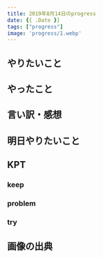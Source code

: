 ```yaml
---
title: 2019年8月14日のprogress
date: {{ .Date }}
tags: ["progress"]
image: 'progress/1.webp'
---
```


<!-- 序文があってもいいかも -->

## やりたいこと
<!-- 実現可能性を考慮して -->

## やったこと
<!-- twitterとか埋め込みながら -->

## 言い訳・感想
<!-- 理由をつけることで解決の緒を見つける -->

## 明日やりたいこと
<!-- - 実現可能性を考慮せずに -->


## KPT
<!-- やりたいこととやったことの差分を埋めるために必要なこと -->

### keep

### problem

### try

## 画像の出典
